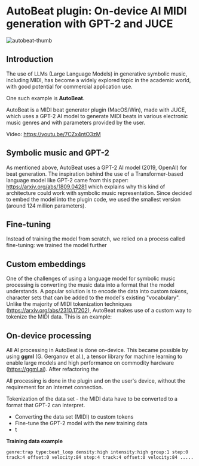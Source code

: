 # AutoBeat plugin: On-device AI MIDI generation with GPT-2 and JUCE
![autobeat-thumb](https://github.com/user-attachments/assets/a138eb79-4f50-43f9-bc37-a69c45f4d17e)
## Introduction
The use of LLMs (Large Language Models) in generative symbolic music, including MIDI, has become a widely explored topic in the academic world, with good potential for commercial application use. 

One such example is **AutoBeat**. 

AutoBeat is a MIDI beat generator plugin (MacOS/Win), made with JUCE, which uses a GPT-2 AI model to generate MIDI beats in various electronic music genres and with parameters provided by the user.

Video: https://youtu.be/7CZx4ntO3zM

## Symbolic music and GPT-2
As mentioned above, AutoBeat uses a GPT-2 AI model (2019, OpenAI) for beat generation. The inspiration behind the use of a Transformer-based language model like GPT-2 came from this paper: https://arxiv.org/abs/1809.04281 which explains why this kind of architecture could work with symbolic music representation. Since decided to embed the model into the plugin code, we used the smallest version (around 124 million parameters).

## Fine-tuning
Instead of training the model from scratch, we relied on a process called fine-tuning: we trained the model further 

## Custom embeddings
One of the challenges of using a language model for symbolic music processing is converting the music data into a format that the model understands. A popular solution is to encode the data into custom _tokens_, character sets that can be added to the model's existing "vocabulary". Unlike the majority of MIDI tokenization techniques (https://arxiv.org/abs/2310.17202), AutoBeat makes use of a custom way to tokenize the MIDI data. This is an example:    





## On-device processing
All AI processing in AutoBeat is done on-device. This became possible by using **ggml** (G. Gerganov et al.), a tensor library for machine learning to enable large models and high performance on commodity hardware (https://ggml.ai). After refactoring the 

All processing is done in the plugin and on the user's device, without the requirement for an Internet connection.

Tokenization of the data set - the MIDI data have to be converted to a format that GPT-2 can interpret. 

* Converting the data set (MIDI) to custom tokens
* Fine-tune the GPT-2 model with the new training data
* t

**Training data example**

`genre:trap type:beat_loop density:high intensity:high group:1 step:0 track:4 offset:0 velocity:84 step:4 track:4 offset:0 velocity:84 .....`
